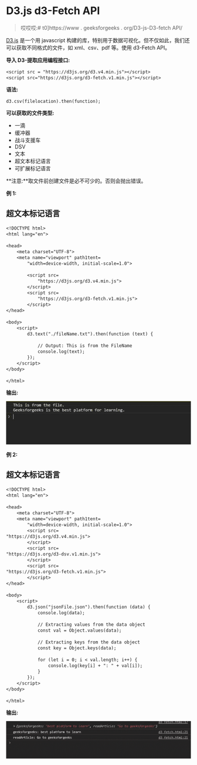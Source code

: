 # D3.js d3-Fetch API

> 哎哎哎:# t0]https://www . geeksforgeeks . org/D3-js-D3-fetch API/

[D3.js](https://www.geeksforgeeks.org/d3-js-data-driven-documents/) 是一个用 javascript 构建的库，特别用于数据可视化。但不仅如此，我们还可以获取不同格式的文件，如 xml、csv、pdf 等。使用 d3-Fetch API。

**导入 D3-提取应用编程接口:**

```
<script src = "https://d3js.org/d3.v4.min.js"></script>
<script src="https://d3js.org/d3-fetch.v1.min.js"></script>

```

**语法:**

```
d3.csv(filelocation).then(function);
```

**可以获取的文件类型:**

*   一滴
*   缓冲器
*   战斗支援车
*   DSV
*   文本
*   超文本标记语言
*   可扩展标记语言

**注意:**取文件前创建文件是必不可少的。否则会抛出错误。

**例 1:**

## 超文本标记语言

```
<!DOCTYPE html>
<html lang="en">

<head>
    <meta charset="UTF-8">
    <meta name="viewport" path1tent=
        "width=device-width, initial-scale=1.0">

        <script src=
            "https://d3js.org/d3.v4.min.js">
        </script>
        <script src=
            "https://d3js.org/d3-fetch.v1.min.js">
        </script>
</head>

<body>
    <script>
        d3.text("./fileName.txt").then(function (text) {

            // Output: This is from the FileName
            console.log(text);
        });
    </script>
</body>

</html>
```

**输出:**

![](img/507c3292546a258ef375cb9b5780f61c.png)

**例 2:**

## 超文本标记语言

```
<!DOCTYPE html>
<html lang="en">

<head>
    <meta charset="UTF-8">
    <meta name="viewport" path1tent=
        "width=device-width, initial-scale=1.0">
        <script src=
"https://d3js.org/d3.v4.min.js">
        </script>
        <script src=
"https://d3js.org/d3-dsv.v1.min.js">
        </script>
        <script src=
"https://d3js.org/d3-fetch.v1.min.js">
        </script>
</head>

<body>
    <script>
        d3.json("jsonFile.json").then(function (data) {
            console.log(data);

            // Extracting values from the data object
            const val = Object.values(data);

            // Extracting keys from the data object
            const key = Object.keys(data);

            for (let i = 0; i < val.length; i++) {
                console.log(key[i] + ": " + val[i]);
            }
        });
    </script>
</body>

</html>
```

**输出:**

![](img/51a52a3ca1df2e5e4a70e7cd78f16346.png)